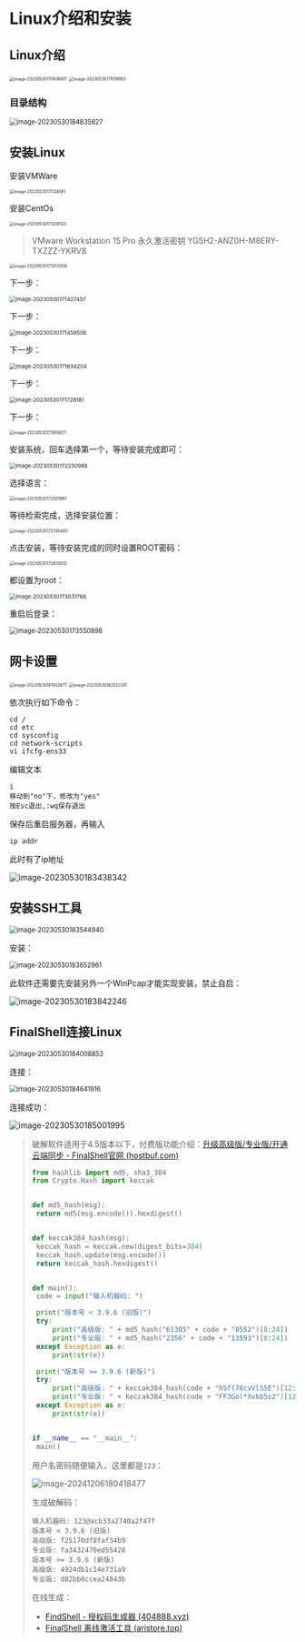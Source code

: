 # Linux介绍和安装

## Linux介绍

<img src="img/2.Linux介绍和安装/image-20230530170936917.png" alt="image-20230530170936917" style="zoom: 50%;" />

<img src="img/2.Linux介绍和安装/image-20230530171019953.png" alt="image-20230530171019953" style="zoom:50%;" />

### 目录结构

<img src="img/2.Linux介绍和安装/image-20230530184835827.png" alt="image-20230530184835827" style="zoom:80%;" />

## 安装Linux

安装VMWare

<img src="img/2.Linux介绍和安装/image-20230530171134561.png" alt="image-20230530171134561" style="zoom:50%;" />

安装CentOs

<img src="img/2.Linux介绍和安装/image-20230530171209123.png" alt="image-20230530171209123" style="zoom:50%;" />

> VMware Workstation 15 Pro 永久激活密钥 YG5H2-ANZ0H-M8ERY-TXZZZ-YKRV8

<img src="img/2.Linux介绍和安装/image-20230530171357009.png" alt="image-20230530171357009" style="zoom:50%;" />

下一步：

<img src="img/2.Linux介绍和安装/image-20230530171427457.png" alt="image-20230530171427457" style="zoom:67%;" />

下一步：

<img src="img/2.Linux介绍和安装/image-20230530171459506.png" alt="image-20230530171459506" style="zoom:67%;" />

下一步：

<img src="img/2.Linux介绍和安装/image-20230530171634204.png" alt="image-20230530171634204" style="zoom: 67%;" />

下一步：

<img src="img/2.Linux介绍和安装/image-20230530171728181.png" alt="image-20230530171728181" style="zoom: 67%;" />

下一步：

<img src="img/2.Linux介绍和安装/image-20230530171959071.png" alt="image-20230530171959071" style="zoom: 50%;" />

安装系统，回车选择第一个，等待安装完成即可：

<img src="img/2.Linux介绍和安装/image-20230530172230988.png" alt="image-20230530172230988" style="zoom: 67%;" />

选择语言：

<img src="img/2.Linux介绍和安装/image-20230530172501887.png" alt="image-20230530172501887" style="zoom:50%;" />

等待检索完成，选择安装位置：

<img src="img/2.Linux介绍和安装/image-20230530172745493.png" alt="image-20230530172745493" style="zoom:50%;" />

点击安装，等待安装完成的同时设置ROOT密码：

<img src="img/2.Linux介绍和安装/image-20230530172830012.png" alt="image-20230530172830012" style="zoom:50%;" />

都设置为root：

<img src="img/2.Linux介绍和安装/image-20230530173031766.png" alt="image-20230530173031766" style="zoom: 67%;" />

重启后登录：

<img src="img/2.Linux介绍和安装/image-20230530173550898.png" alt="image-20230530173550898" style="zoom:80%;" />

## 网卡设置

<img src="img/2.Linux介绍和安装/image-20230530181932677.png" alt="image-20230530181932677" style="zoom: 50%;" />

<img src="img/2.Linux介绍和安装/image-20230530182032341.png" alt="image-20230530182032341" style="zoom: 50%;" />

依次执行如下命令：

```
cd /
cd etc
cd sysconfig
cd network-scripts
vi ifcfg-ens33
```

编辑文本

```
i
移动到"no"下，修改为"yes"
按Esc退出,:wq保存退出
```

保存后重启服务器，再输入

```
ip addr
```

此时有了ip地址

<img src="img/2.Linux介绍和安装/image-20230530183438342.png" alt="image-20230530183438342"  />

## 安装SSH工具

<img src="img/2.Linux介绍和安装/image-20230530183544940.png" alt="image-20230530183544940" style="zoom:80%;" />

安装：

<img src="img/2.Linux介绍和安装/image-20230530183652961.png" alt="image-20230530183652961" style="zoom:80%;" />

此软件还需要先安装另外一个WinPcap才能实现安装，禁止自启：

![image-20230530183842246](img/2.Linux介绍和安装/image-20230530183842246.png)

## FinalShell连接Linux

<img src="img/2.Linux介绍和安装/image-20230530184008853.png" alt="image-20230530184008853" style="zoom:80%;" />

连接：

<img src="img/2.Linux介绍和安装/image-20230530184641916.png" alt="image-20230530184641916" style="zoom:80%;" />

连接成功：

![image-20230530185001995](img/2.Linux介绍和安装/image-20230530185001995.png)

> 破解软件适用于4.5版本以下，付费版功能介绍：[升级高级版/专业版/开通云端同步 - FinalShell官网 (hostbuf.com)](https://www.hostbuf.com/t/1081.html)
>
> ```python
> from hashlib import md5, sha3_384
> from Crypto.Hash import keccak
> 
> 
> def md5_hash(msg):
>  return md5(msg.encode()).hexdigest()
> 
> 
> def keccak384_hash(msg):
>  keccak_hash = keccak.new(digest_bits=384)
>  keccak_hash.update(msg.encode())
>  return keccak_hash.hexdigest()
> 
> 
> def main():
>  code = input("输入机器码: ")
> 
>  print("版本号 < 3.9.6 (旧版)")
>  try:
>      print("高级版: " + md5_hash("61305" + code + "8552")[8:24])
>      print("专业版: " + md5_hash("2356" + code + "13593")[8:24])
>  except Exception as e:
>      print(str(e))
> 
>  print("版本号 >= 3.9.6 (新版)")
>  try:
>      print("高级版: " + keccak384_hash(code + "hSf(78cvVlS5E")[12:28])
>      print("专业版: " + keccak384_hash(code + "FF3Go(*Xvbb5s2")[12:28])
>  except Exception as e:
>      print(str(e))
> 
> 
> if __name__ == "__main__":
>  main()
> 
> ```
>
> 用户名密码随便输入，这里都是`123`：
>
> ![image-20241206180418477](img/2.Linux介绍和安装/image-20241206180418477.png)
>
> 生成破解码：
>
> ```
> 输入机器码: 123@acb33a2740a2f47f
> 版本号 < 3.9.6 (旧版)
> 高级版: f25170df8faf34b9
> 专业版: fa3432470ed55428
> 版本号 >= 3.9.6 (新版)
> 高级版: 4924db1c14e731a9
> 专业版: d82bb0ccea24843b
> ```
>
> 在线生成：
>
> - [FindShell - 授权码生成器 (404888.xyz)](https://cdn.404888.xyz/findshell.php)
> - [FinalShell 离线激活工具 (aristore.top)](https://www.aristore.top/posts/FinalShell/)